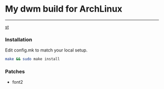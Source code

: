 # My dwm build for ArchLinux
---

[st](https://st.suckless.org/)

### Installation

Edit config.mk to match your local setup.

```sh
make && sudo make install
```

### Patches
- font2
